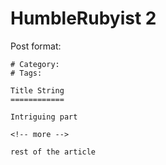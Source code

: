 HumbleRubyist 2
===============

Post format:

    # Category:
    # Tags:

    Title String
    ============

    Intriguing part

    <!-- more -->

    rest of the article
